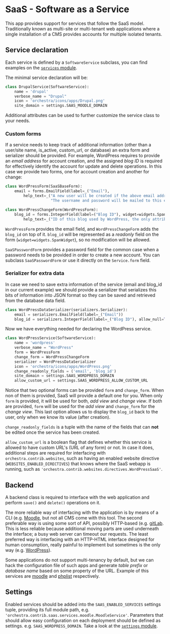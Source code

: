 

# SaaS - Software as a Service


This app provides support for services that follow the SaaS model. Traditionally known as multi-site or multi-tenant web applications where a single installation of a CMS provides accounts for multiple isolated tenants.


## Service declaration

Each service is defined by a `SoftwareService` subclass, you can find examples on the [`services` module](services).

The minimal service declaration will be:

```python
class DrupalService(SoftwareService):
    name = 'drupal'
    verbose_name = "Drupal"
    icon = 'orchestra/icons/apps/Drupal.png'
    site_domain = settings.SAAS_MOODLE_DOMAIN
```

Additional attributes can be used to further customize the service class to your needs.

### Custom forms
If a service needs to keep track of additional information (other than a user/site name, is_active, custom_url, or database) an extra form and serializer should be provided. For example, WordPress requires to provide an *email address* for account creation, and the assigned *blog ID* is required for effectively identify the account for update and delete operations. In this case we provide two forms, one for account creation and another for change:

```python
class WordPressForm(SaaSBaseForm):
    email = forms.EmailField(label=_("Email"),
        help_text=_("A new user will be created if the above email address is not in the database.<br>"
                    "The username and password will be mailed to this email address."))

class WordPressChangeForm(WordPressForm):
    blog_id = forms.IntegerField(label=("Blog ID"), widget=widgets.SpanWidget, required=False,
        help_text=_("ID of this blog used by WordPress, the only attribute that doesn't change."))
```

`WordPressForm` provides the email field, and `WordPressChangeForm` adds the `blog_id` on top of it. `blog_id` will be represented as a *readonly* field on the form (`widget=widgets.SpanWidget`), so no modification will be allowed.

`SaaSPasswordForm` provides a password field for the common case when a password needs to be provided in order to create a new account. You can subclass `SaaSPasswordForm` or use it directly on the `Service.form` field.


### Serializer for extra data

In case we need to save extra information of the service (email and blog_id in our current example) we should provide a serializer that serializes this bits of information into JSON format so they can be saved and retrieved from the database data field.

```python
class WordPressDataSerializer(serializers.Serializer):
    email = serializers.EmailField(label=_("Email"))
    blog_id = serializers.IntegerField(label=_("Blog ID"), allow_null=True, required=False)
```

Now we have everything needed for declaring the WordPress service.

```python
class WordPressService(SoftwareService):
    name = 'wordpress'
    verbose_name = "WordPress"
    form = WordPressForm
    change_form = WordPressChangeForm
    serializer = WordPressDataSerializer
    icon = 'orchestra/icons/apps/WordPress.png'
    change_readonly_fields = ('email', 'blog_id')
    site_domain = settings.SAAS_WORDPRESS_DOMAIN
    allow_custom_url = settings.SAAS_WORDPRESS_ALLOW_CUSTOM_URL
```

Notice that two optional forms can be provided `form` and `change_form`. When non of them is provided, SaaS will provide a default one for you. When only `form` is provided, it will be used for both, *add view* and *change view*. If both are provided, `form` will be used for the *add view* and `change_form` for the *change view*. This last option allows us to display the `blog_id` back to the user, only when we know its value (after creation).

`change_readonly_fields` is a tuple with the name of the fields that can **not** be edited once the service has been created.

`allow_custom_url` is a boolean flag that defines whether this service is allowed to have custom URL's (URL of any form) or not. In case it does, additional steps are required for interfacing with `orchestra.contrib.websites`, such as having an enabled website directive (`WEBSITES_ENABLED_DIRECTIVES`) that knows where the SaaS webapp is running, such as `'orchestra.contrib.websites.directives.WordPressSaaS'`.


## Backend
A backend class is required to interface with the web application and perform `save()` and `delete()` operations on it.

The more reliable way of interfacing with the application is by means of a CLI (e.g. [Moodle](backends/moodle.py), but not all CMS come with this tool. The second preferable way is using some sort of API, possibly HTTP-based (e.g. [gitLab](backends/gitlab.py). This is less reliable because additional moving parts are used underneath the interface; a busy web server can timeout our requests. The least preferred way is interfacing with an HTTP-HTML interface designed for human consumption, really painful to implement but sometimes is the only way (e.g. [WordPress](backends/wordpressmu.py)).

Some applications do not support multi-tenancy by default, but we can hack the configuration file of such apps and generate *table prefix* or *database name* based on some property of the URL. Example of this services are [moodle](backends/moodle.py) and [phplist](backends/phplist.py) respectively.


## Settings

Enabled services should be added into the `SAAS_ENABLED_SERVICES` settings tuple, providing its full module path, e.g. `'orchestra.contrib.saas.services.moodle.MoodleService'`. Parameters that should allow easy configuration on each deployment should be defined as settings. e.g. `SAAS_WORDPRESS_DOMAIN`. Take a look at the [`settings` module](settings.py).

